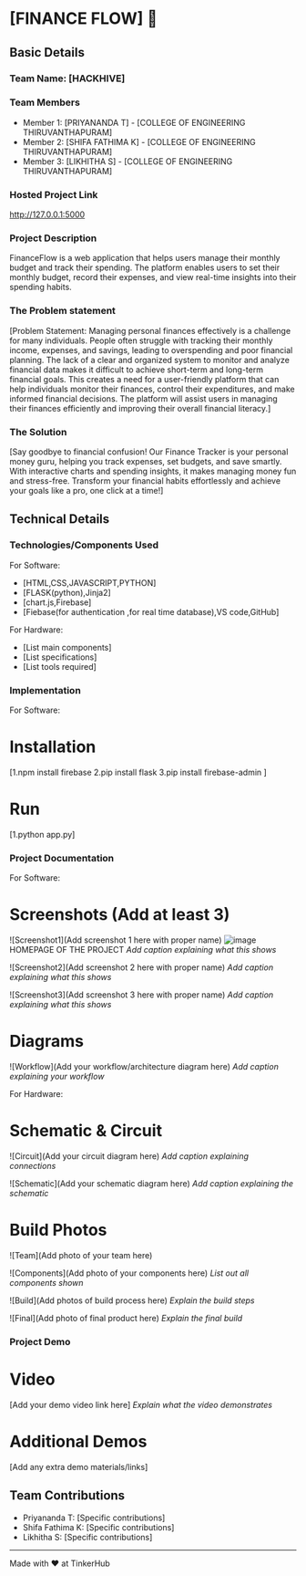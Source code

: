 # [FINANCE FLOW] 🎯


## Basic Details
### Team Name: [HACKHIVE]


### Team Members
- Member 1: [PRIYANANDA T] - [COLLEGE OF ENGINEERING THIRUVANTHAPURAM]
- Member 2: [SHIFA FATHIMA K] - [COLLEGE OF ENGINEERING THIRUVANTHAPURAM]
- Member 3: [LIKHITHA S] - [COLLEGE OF ENGINEERING THIRUVANTHAPURAM]

### Hosted Project Link
http://127.0.0.1:5000


### Project Description
FinanceFlow is a web application that helps users manage their monthly budget and track their spending. The platform enables users to set their monthly budget, record their expenses, and view real-time insights into their spending habits.


### The Problem statement
[Problem Statement:
Managing personal finances effectively is a challenge for many individuals. People often struggle with tracking their monthly income, expenses, and savings, leading to overspending and poor financial planning. The lack of a clear and organized system to monitor and analyze financial data makes it difficult to achieve short-term and long-term financial goals. This creates a need for a user-friendly platform that can help individuals monitor their finances, control their expenditures, and make informed financial decisions.
 The platform will assist users in managing their finances efficiently and improving their overall financial literacy.]

### The Solution
[Say goodbye to financial confusion! Our Finance Tracker is your personal money guru, helping you track expenses, set budgets, and save smartly. With interactive charts and spending insights, it makes managing money fun and stress-free. Transform your financial habits effortlessly and achieve your goals like a pro, one click at a time!]

## Technical Details
### Technologies/Components Used
For Software:
- [HTML,CSS,JAVASCRIPT,PYTHON]
- [FLASK(python),Jinja2]
- [chart.js,Firebase]
- [Fiebase(for authentication ,for real time database),VS code,GitHub]

For Hardware:
- [List main components]
- [List specifications]
- [List tools required]

### Implementation
For Software:
# Installation
[1.npm install firebase
2.pip install flask
3.pip install firebase-admin
]

# Run
[1.python app.py]

### Project Documentation
For Software:

# Screenshots (Add at least 3)

![Screenshot1](Add screenshot 1 here with proper name)
![image](https://github.com/user-attachments/assets/1e85cdf9-95ae-4cfd-8cff-22aab1e69657)
HOMEPAGE OF THE PROJECT
*Add caption explaining what this shows*

![Screenshot2](Add screenshot 2 here with proper name)
*Add caption explaining what this shows*

![Screenshot3](Add screenshot 3 here with proper name)
*Add caption explaining what this shows*

# Diagrams
![Workflow](Add your workflow/architecture diagram here)
*Add caption explaining your workflow*

For Hardware:

# Schematic & Circuit
![Circuit](Add your circuit diagram here)
*Add caption explaining connections*

![Schematic](Add your schematic diagram here)
*Add caption explaining the schematic*

# Build Photos
![Team](Add photo of your team here)


![Components](Add photo of your components here)
*List out all components shown*

![Build](Add photos of build process here)
*Explain the build steps*

![Final](Add photo of final product here)
*Explain the final build*

### Project Demo
# Video
[Add your demo video link here]
*Explain what the video demonstrates*

# Additional Demos
[Add any extra demo materials/links]

## Team Contributions
- Priyananda T: [Specific contributions]
- Shifa Fathima K: [Specific contributions]
- Likhitha S: [Specific contributions]

---
Made with ❤️ at TinkerHub

